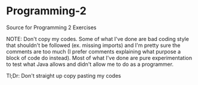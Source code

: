 # Programming-2
Source for Programming 2 Exercises

NOTE: Don't copy my codes. Some of what I've done
are bad coding style that shouldn't be followed
(ex. missing imports) and I'm pretty sure the comments
are too much (I prefer comments explaining what purpose
a block of code do instead). Most of what I've done are
pure experimentation to test what Java allows and didn't
allow me to do as a programmer.

Tl;Dr: Don't straight up copy pasting my codes
